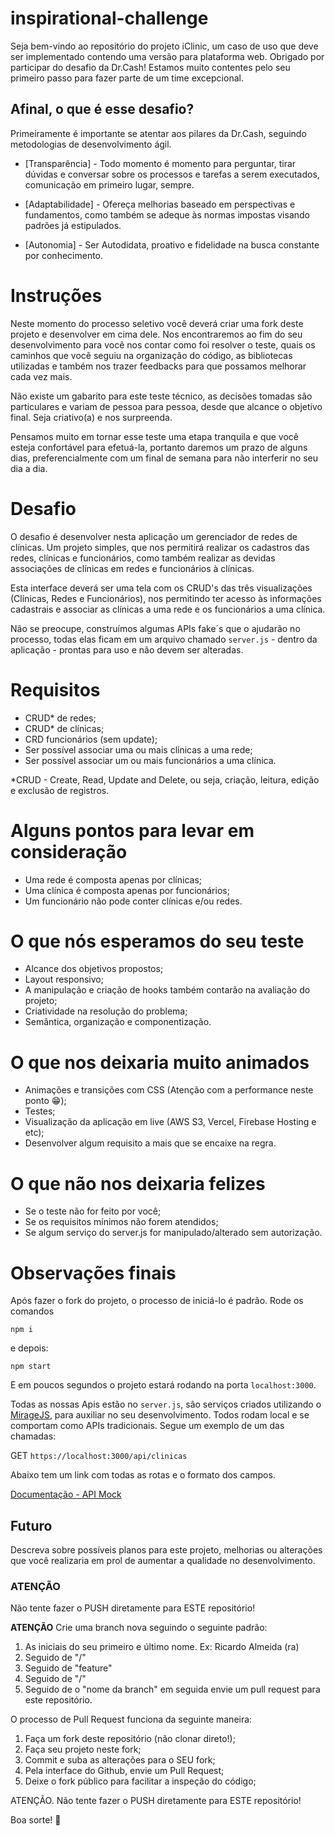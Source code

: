# inspirational-challenge

Seja bem-vindo ao repositório do projeto iClinic, um caso de uso que deve ser implementado contendo uma versão para plataforma web. Obrigado por participar do desafio da Dr.Cash! Estamos muito contentes pelo seu primeiro passo para fazer parte de um time excepcional.

## Afinal, o que é esse desafio?

Primeiramente é importante se atentar aos pilares da Dr.Cash, seguindo metodologias de desenvolvimento ágil.

- [Transparência] - Todo momento é momento para perguntar, tirar dúvidas e conversar sobre os processos e tarefas a serem executados, comunicação em primeiro lugar, sempre.

- [Adaptabilidade] - Ofereça melhorias baseado em perspectivas e fundamentos, como também se adeque às normas impostas visando padrões já estipulados.

- [Autonomia] - Ser Autodidata, proativo e fidelidade na busca constante por conhecimento.

# Instruções

Neste momento do processo seletivo você deverá criar uma fork deste projeto e desenvolver em cima dele. Nos encontraremos ao fim do seu desenvolvimento para você nos contar como foi resolver o teste, quais os caminhos que você seguiu na organização do código, as bibliotecas utilizadas e também nos trazer feedbacks para que possamos melhorar cada vez mais.

Não existe um gabarito para este teste técnico, as decisões tomadas são particulares e variam de pessoa para pessoa, desde que alcance o objetivo final. Seja criativo(a) e nos surpreenda.

Pensamos muito em tornar esse teste uma etapa tranquila e que você esteja confortável para efetuá-la, portanto daremos um prazo de alguns dias, preferencialmente com um final de semana para não interferir no seu dia a dia.


# Desafio 

O desafio é desenvolver nesta aplicação um gerenciador de redes de clínicas. Um projeto simples, que nos permitirá realizar os cadastros das redes, clínicas e funcionários, como também realizar as devidas associações de clínicas em redes e funcionários à clínicas.

Esta interface deverá ser uma tela com os CRUD's das três visualizações (Clínicas, Redes e Funcionários), nos permitindo ter acesso às informações cadastrais e associar as clínicas a uma rede e os funcionários a uma clínica.

Não se preocupe, construímos algumas APIs fake´s que o ajudarão no processo, todas elas ficam em um arquivo chamado `server.js` - dentro da aplicação - prontas para uso e não devem ser alteradas.

# Requisitos

- CRUD* de redes;
- CRUD* de clínicas;
- CRD funcionários (sem update);
- Ser possível associar uma ou mais clínicas a uma rede;
- Ser possível associar um ou mais funcionários a uma clínica.

*CRUD - Create, Read, Update and Delete, ou seja, criação, leitura, edição e exclusão de registros.


# Alguns pontos para levar em consideração

- Uma rede é composta apenas por clínicas;
- Uma clínica é composta apenas por funcionários;
- Um funcionário não pode conter clínicas e/ou redes.

# O que nós esperamos do seu teste

- Alcance dos objetivos propostos;
- Layout responsivo;
- A manipulação e criação de hooks também contarão na avaliação do projeto;
- Criatividade na resolução do problema;
- Semântica, organização e componentização.

# O que nos deixaria muito animados

- Animações e transições com CSS (Atenção com a performance neste ponto 😁);
- Testes;
- Visualização da aplicação em live (AWS S3, Vercel, Firebase Hosting e etc);
- Desenvolver algum requisito a mais que se encaixe na regra.

# O que não nos deixaria felizes
 
- Se o teste não for feito por você;
- Se os requisitos mínimos não forem atendidos;
- Se algum serviço do server.js  for  manipulado/alterado sem autorização.

# Observações finais

Após fazer o fork do projeto, o processo de iniciá-lo é padrão. 
Rode os comandos

`npm i`

e depois:

`npm start`

E em poucos segundos o projeto estará rodando na porta `localhost:3000`.

Todas as nossas Apis estão no `server.js`, são serviços criados utilizando o [MirageJS](https://miragejs.com/), para auxiliar no seu desenvolvimento. Todos rodam local e se comportam como APIs tradicionais. Segue um exemplo de um das chamadas:

GET `https://localhost:3000/api/clinicas`

Abaixo tem um link com todas as rotas e o formato dos campos.

[Documentação - API Mock](https://docs.google.com/document/d/1pFGRIqrD8Hx913ky6V_7KZd0tEjVLnsjv1nTRt0OulY/edit?usp=sharing)

## Futuro

Descreva sobre possíveis planos para este projeto, melhorias ou alterações que você realizaria em prol de aumentar a qualidade no desenvolvimento.

    
### **ATENÇÃO**

Não tente fazer o PUSH diretamente para ESTE repositório!

**ATENÇÃO**
Crie uma branch nova seguindo o seguinte padrão:
1. As iniciais do seu primeiro e último nome. Ex: Ricardo Almeida (ra)
2. Seguido de "/" 
3. Seguido de "feature"
4. Seguido de "/" 
5. Seguido de o "nome da branch"
em seguida envie um pull request para este repositório. 


O processo de Pull Request funciona da seguinte maneira:

1. Faça um fork deste repositório (não clonar direto!);
2. Faça seu projeto neste fork;
3. Commit e suba as alterações para o SEU fork;
4. Pela interface do Github, envie um Pull Request;
5. Deixe o fork público para facilitar a inspeção do código;

ATENÇÃO.
Não tente fazer o PUSH diretamente para ESTE repositório!


Boa sorte! 🤞
